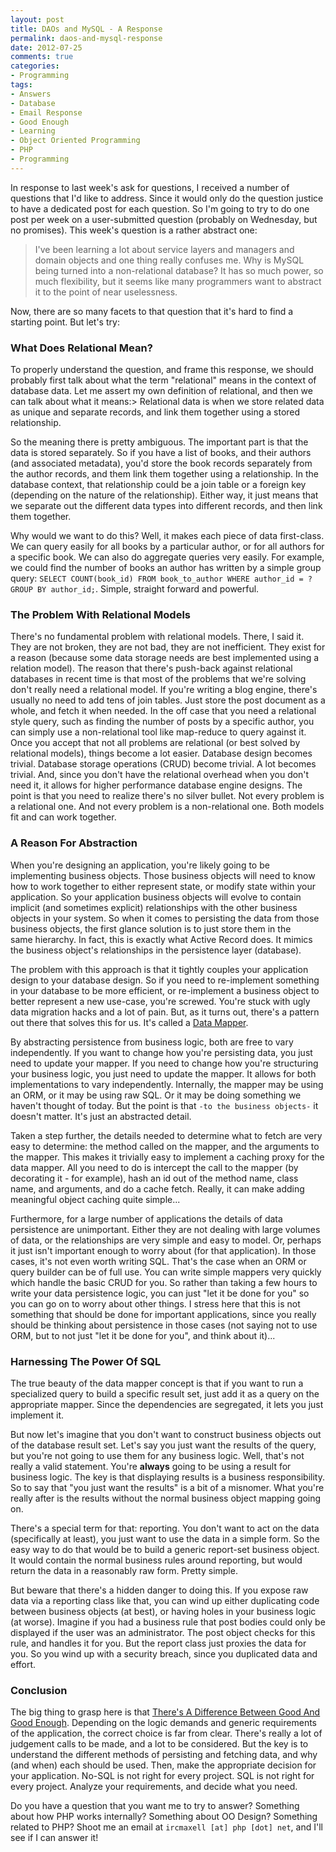 ```yaml
---
layout: post
title: DAOs and MySQL - A Response
permalink: daos-and-mysql-response
date: 2012-07-25
comments: true
categories:
- Programming
tags:
- Answers
- Database
- Email Response
- Good Enough
- Learning
- Object Oriented Programming
- PHP
- Programming
---
```


In response to last week's ask for questions, I received a number of questions that I'd like to address. Since it would only do the question justice to have a dedicated post for each question. So I'm going to try to do one post per week on a user-submitted question (probably on Wednesday, but no promises). This week's question is a rather abstract one: 

> I've been learning a lot about service layers and managers and domain objects and one thing really confuses me. Why is MySQL being turned into a non-relational database? It has so much power, so much flexibility, but it seems like many programmers want to abstract it to the point of near uselessness.


Now, there are so many facets to that question that it's hard to find a starting point. But let's try:<!--more-->


### What Does Relational Mean?


To properly understand the question, and frame this response, we should probably first talk about what the term "relational" means in the context of database data. Let me assert my own definition of relational, and then we can talk about what it means:> Relational data is when we store related data as unique and separate records, and link them together using a stored relationship.


So the meaning there is pretty ambiguous. The important part is that the data is stored separately. So if you have a list of books, and their authors (and associated metadata), you'd store the book records separately from the author records, and them link them together using a relationship. In the database context, that relationship could be a join table or a foreign key (depending on the nature of the relationship). Either way, it just means that we separate out the different data types into different records, and then link them together. 

Why would we want to do this? Well, it makes each piece of data first-class. We can query easily for all books by a particular author, or for all authors for a specific book. We can also do aggregate queries very easily. For example, we could find the number of books an author has written by a simple group query: `SELECT COUNT(book_id) FROM book_to_author WHERE author_id = ? GROUP BY author_id;`. Simple, straight forward and powerful.
### The Problem With Relational Models


There's no fundamental problem with relational models. There, I said it. They are not broken, they are not bad, they are not inefficient. They exist for a reason (because some data storage needs are best implemented using a relation model). The reason that there's push-back against relational databases in recent time is that most of the problems that we're solving don't really need a relational model. If you're writing a blog engine, there's usually no need to add tens of join tables. Just store the post document as a whole, and fetch it when needed. <span style="background-color: white;">In the off case that you need a relational style query, such as finding the number of posts by a specific author, you can simply use a non-relational tool like map-reduce to query against it.</span><span style="background-color: white;">
</span><span style="background-color: white;">Once you accept that not all problems are relational (or best solved by relational models), things become a lot easier. Database design becomes trivial. Database storage operations (CRUD) become trivial. A lot becomes trivial. And, since you don't have the relational overhead when you don't need it, it allows for higher performance database engine designs.</span><span style="background-color: white;">
</span>
The point is that you need to realize there's no silver bullet. Not every problem is a relational one. And not every problem is a non-relational one. Both models fit and can work together.
### A Reason For Abstraction


When you're designing an application, you're likely going to be implementing business objects. Those business objects will need to know how to work together to either represent state, or modify state within your application. So your application business objects will evolve to contain implicit (and sometimes explicit) relationships with the other business objects in your system. So when it comes to persisting the data from those business objects, the first glance solution is to just store them in the same hierarchy. In fact, this is exactly what Active Record does. It mimics the business object's relationships in the persistence layer (database).

The problem with this approach is that it tightly couples your application design to your database design. So if you need to re-implement something in your database to be more efficient, or re-implement a business object to better represent a new use-case, you're screwed. You're stuck with ugly data migration hacks and a lot of pain. But, as it turns out, there's a pattern out there that solves this for us. It's called a [Data Mapper](http://martinfowler.com/eaaCatalog/dataMapper.html).

By abstracting persistence from business logic, both are free to vary independently. If you want to change how you're persisting data, you just need to update your mapper. If you need to change how you're structuring your business logic, you just need to update the mapper. It allows for both implementations to vary independently. Internally, the mapper may be using an ORM, or it may be using raw SQL. Or it may be doing something we haven't thought of today. But the point is that `-to the business objects-` it doesn't matter. It's just an abstracted detail.


Taken a step further, the details needed to determine what to fetch are very easy to determine: the method called on the mapper, and the arguments to the mapper. This makes it trivially easy to implement a caching proxy for the data mapper. All you need to do is intercept the call to the mapper (by decorating it - for example), hash an id out of the method name, class name, and arguments, and do a cache fetch. Really, it can make adding meaningful object caching quite simple...


Furthermore, for a large number of applications the details of data persistence are unimportant. Either they are not dealing with large volumes of data, or the relationships are very simple and easy to model. Or, perhaps it just isn't important enough to worry about (for that application). In those cases, it's not even worth writing SQL. That's the case when an ORM or query builder can be of full use. You can write simple mappers very quickly which handle the basic CRUD for you. So rather than taking a few hours to write your data persistence logic, you can just "let it be done for you" so you can go on to worry about other things. I stress here that this is not something that should be done for important applications, since you really should be thinking about persistence in those cases (not saying not to use ORM, but to not just "let it be done for you", and think about it)...
### <span style="background-color: white;">Harnessing</span> The Power Of SQL


The true beauty of the data mapper concept is that if you want to run a specialized query to build a specific result set, just add it as a query on the appropriate mapper. Since the dependencies are segregated, it lets you just implement it.

But now let's imagine that you don't want to construct business objects out of the database result set. Let's say you just want the results of the query, but you're not going to use them for any business logic. Well, that's not really a valid statement. You're **always** going to be using a result for business logic. The key is that displaying results is a business responsibility. So to say that "you just want the results" is a bit of a misnomer. What you're really after is the results without the normal business object mapping going on.

There's a special term for that: reporting. You don't want to act on the data (specifically at least), you just want to use the data in a simple form. So the easy way to do that would be to build a generic report-set business object. It would contain the normal business rules around reporting, but would return the data in a reasonably raw form. Pretty simple.

But beware that there's a hidden danger to doing this. If you expose raw data via a reporting class like that, you can wind up either duplicating code between business objects (at best), or having holes in your business logic (at worse). Imagine if you had a business rule that post bodies could only be displayed if the user was an administrator. The post object checks for this rule, and handles it for you. But the report class just proxies the data for you. So you wind up with a security breach, since you duplicated data and effort.
### Conclusion


The big thing to grasp here is that [There's A Difference Between Good And Good Enough](http://blog.ircmaxell.com/2011/03/difference-between-good-and-good-enough.html). Depending on the logic demands and generic requirements of the application, the correct choice is far from clear. There's really a lot of judgement calls to be made, and a lot to be considered. But the key is to understand the different methods of persisting and fetching data, and why (and when) each should be used. Then, make the appropriate decision for your application. No-SQL is not right for every project. SQL is not right for every project. Analyze your requirements, and decide what you need.


Do you have a question that you want me to try to answer? Something about how PHP works internally? Something about OO Design? Something related to PHP? Shoot me an email at `ircmaxell [at] php [dot] net`, and I'll see if I can answer it!
